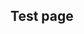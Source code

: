 ## Test page

<div
    className="tabs"
    enabled="true"
    height="600"
    tabs="[
      { key: 'component', filepath: 'example/Css3d#301' },
      // { key: 'component', filepath: 'example/GeomorphDemo' },
      // { key: 'terminal', session: 'test' },
      // { key: 'terminal', session: 'other' },
    ]"
>
</div>

